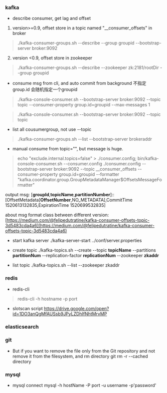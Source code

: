 ### kafka
* describe consumer, get lag and offset
1. version>=0.9, offset store in a topic named "__consumer_offsets" in broker


>./kafka-consumer-groups.sh --describe --group groupid  --bootstrap-server broker:9092


2. version <0.9, offset store in zookeeper

>./kafka-consumer-groups.sh --describe --zookeeper zk:2181/rootDir --group groupid

* consume msg from cli, and auto commit from background
不指定group.id 会随机指定一个groupid 
> ./kafka-console-consumer.sh --bootstrap-server broker:9092 --topic topic  --consumer-property group.id=groupid --max-messages 1

> ./kafka-console-consumer.sh --bootstrap-server broker:9092 --topic topic  


* list all cousumergroup, not use --topic
>./kafka-consumer-groups.sh  --list --bootstrap-server brokeraddr

* manual consume from topic="", but message is huge. 
>echo "exclude.internal.topics=false" > ./consumer.config; bin/kafka-console-consumer.sh --consumer.config ./consumer.config --bootstrap-server broker:9092 --topic __consumer_offsets  --consumer-property group.id=groupid  --formatter "kafka.coordinator.group.GroupMetadataManager\$OffsetsMessageFormatter" 

output msg: 
[**groupId**,**topicName**,**partitionNumber**]::[OffsetMetadata[**OffsetNumber**,NO_METADATA],CommitTime 1520613132835,ExpirationTime 1520699532835]

about msg format class between different version: 
[https://medium.com/@felipedutratine/kafka-consumer-offsets-topic-3d5483cda4a6](https://medium.com/@felipedutratine/kafka-consumer-offsets-topic-3d5483cda4a6)

* start kafka server 
./kafka-server-start ../conf/server.properties

* create topic
./kafka-topics.sh --create --topic **topicName** --partitions **partitionNum**   --replication-factor **replicationNum** --zookeeper **zkaddr**
* list topic
 ./kafka-topics.sh --list --zookeeper zkaddr
 
### redis
* redis-cli 
>redis-cli -h hostname -p port
* slotscan script 
https://drive.google.com/open?id=1DO3anQgMfAUSsb9JPyLZDhIfNhtMrvMP
### elasticsearch


### git
* But if you want to remove the file only from the Git repository and not remove it from the filesystem, and rm directory
git  rm -r --cached directory


### mysql
* mysql connect
mysql -h hostName -P port  -u username -p'password'
<!--stackedit_data:
eyJoaXN0b3J5IjpbLTE0OTE1MTg4MDYsLTIwMzUxMjY4MDEsLT
E1MTUwODk3MDMsLTIxMjM0MDQwMjcsMTk3MDQ4MDU1NSwtMTIy
ODYyNzE5MiwyMDUxMjAzMzkzLC0yMDk1NTU2NTAzLC0xOTY2OT
M4OTgxLC0zNTQzMzgxMThdfQ==
-->
